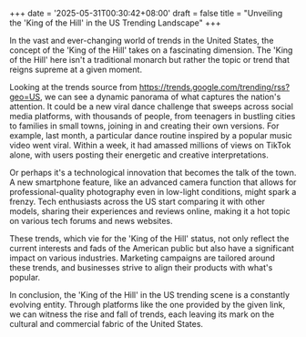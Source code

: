 +++
date = '2025-05-31T00:30:42+08:00'
draft = false
title = "Unveiling the 'King of the Hill' in the US Trending Landscape"
+++

In the vast and ever-changing world of trends in the United States, the concept of the 'King of the Hill' takes on a fascinating dimension. The 'King of the Hill' here isn't a traditional monarch but rather the topic or trend that reigns supreme at a given moment.

Looking at the trends source from https://trends.google.com/trending/rss?geo=US, we can see a dynamic panorama of what captures the nation's attention. It could be a new viral dance challenge that sweeps across social media platforms, with thousands of people, from teenagers in bustling cities to families in small towns, joining in and creating their own versions. For example, last month, a particular dance routine inspired by a popular music video went viral. Within a week, it had amassed millions of views on TikTok alone, with users posting their energetic and creative interpretations.

Or perhaps it's a technological innovation that becomes the talk of the town. A new smartphone feature, like an advanced camera function that allows for professional-quality photography even in low-light conditions, might spark a frenzy. Tech enthusiasts across the US start comparing it with other models, sharing their experiences and reviews online, making it a hot topic on various tech forums and news websites.

These trends, which vie for the 'King of the Hill' status, not only reflect the current interests and fads of the American public but also have a significant impact on various industries. Marketing campaigns are tailored around these trends, and businesses strive to align their products with what's popular.

In conclusion, the 'King of the Hill' in the US trending scene is a constantly evolving entity. Through platforms like the one provided by the given link, we can witness the rise and fall of trends, each leaving its mark on the cultural and commercial fabric of the United States.